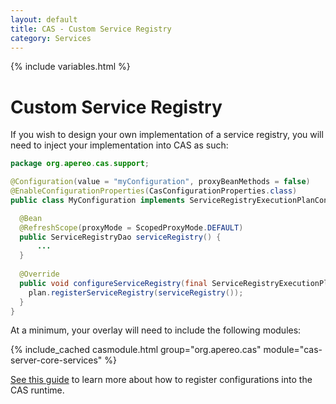 ```yaml
---
layout: default
title: CAS - Custom Service Registry
category: Services
---
```


{% include variables.html %}

# Custom Service Registry

If you wish to design your own implementation of a service registry, you will need to inject your implementation into CAS as such:

```java
package org.apereo.cas.support;

@Configuration(value = "myConfiguration", proxyBeanMethods = false)
@EnableConfigurationProperties(CasConfigurationProperties.class)
public class MyConfiguration implements ServiceRegistryExecutionPlanConfigurer {

  @Bean
  @RefreshScope(proxyMode = ScopedProxyMode.DEFAULT)
  public ServiceRegistryDao serviceRegistry() {
      ...
  }
  
  @Override
  public void configureServiceRegistry(final ServiceRegistryExecutionPlan plan) {
    plan.registerServiceRegistry(serviceRegistry());
  }
}
```

At a minimum, your overlay will need to include the following modules:

{% include_cached casmodule.html group="org.apereo.cas" module="cas-server-core-services" %}

[See this guide](../configuration/Configuration-Management-Extensions.html) to learn more about how to register configurations into the CAS runtime.
